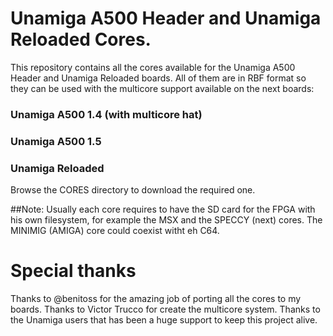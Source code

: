 # Unamiga A500 Header and Unamiga Reloaded Cores.

This repository contains all the cores available for the Unamiga A500 Header and Unamiga Reloaded boards. All of them are in RBF format so they can be used with the multicore support available on the next boards:

### Unamiga A500 1.4 (with multicore hat)
### Unamiga A500 1.5
### Unamiga Reloaded

Browse the CORES directory to download the required one.

##Note: Usually each core requires to have the SD card for the FPGA with his own filesystem, for example the MSX and the SPECCY (next) cores. The MINIMIG (AMIGA) core could coexist witht eh C64.

# Special thanks

Thanks to @benitoss for the amazing job of porting all the cores to my boards.
Thanks to Victor Trucco for create the multicore system.
Thanks to the Unamiga users that has been a huge support to keep this project alive.
